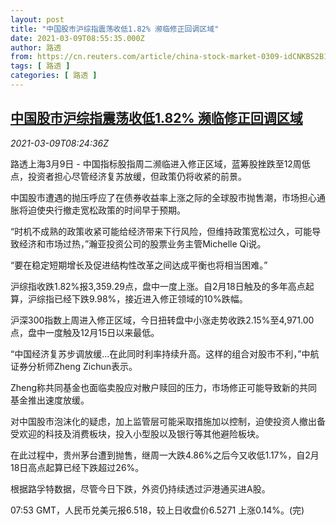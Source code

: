 ```yaml
---
layout: post
title: "中国股市沪综指震荡收低1.82% 濒临修正回调区域"
date: 2021-03-09T08:55:35.000Z
author: 路透
from: https://cn.reuters.com/article/china-stock-market-0309-idCNKBS2B10TQ
tags: [ 路透 ]
categories: [ 路透 ]
---
```

<!--1615280135000-->
[中国股市沪综指震荡收低1.82% 濒临修正回调区域](https://cn.reuters.com/article/china-stock-market-0309-idCNKBS2B10TQ)
------

<div>
<div><i>2021-03-09T08:24:36Z</i></div><p>路透上海3月9日 - 中国指标股指周二濒临进入修正区域，蓝筹股挫跌至12周低点，投资者担心尽管经济复苏放缓，但政策仍将收紧的前景。</p><p>中国股市遭遇的抛压呼应了在债券收益率上涨之际的全球股市抛售潮，市场担心通胀将迫使央行撤走宽松政策的时间早于预期。</p><p>“时机不成熟的政策收紧可能给经济带来下行风险，但维持政策宽松过久，可能导致经济和市场过热，”瀚亚投资公司的股票业务主管Michelle Qi说。</p><p>“要在稳定短期增长及促进结构性改革之间达成平衡也将相当困难。”</p><p>沪综指收跌1.82%报3,359.29点，盘中一度上涨。自2月18日触及的多年高点起算，沪综指已经下跌9.98%，接近进入修正领域的10%跌幅。</p><p>沪深300指数上周进入修正区域，今日扭转盘中小涨走势收跌2.15%至4,971.00点，盘中一度触及12月15日以来最低。</p><p>“中国经济复苏步调放缓...在此同时利率持续升高。这样的组合对股市不利，”中航证券分析师Zheng Zichun表示。</p><p>Zheng称共同基金也面临卖股应对散户赎回的压力，市场修正可能导致新的共同基金推出速度放缓。</p><p>对中国股市泡沫化的疑虑，加上监管层可能采取措施加以控制，迫使投资人撤出备受欢迎的科技及消费板块，投入小型股以及银行等其他避险板块。</p><p>在此过程中，贵州茅台遭到抛售，继周一大跌4.86%之后今又收低1.17%，自2月18日高点起算已经下跌超过26%。</p><p>根据路孚特数据，尽管今日下跌，外资仍持续透过沪港通买进A股。</p><p>07:53 GMT，人民币兑美元报6.518，较上日收盘价6.5271 上涨0.14%。(完)</p>
</div>
